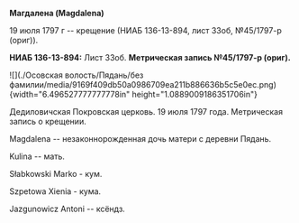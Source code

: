 **Магдалена (Magdalena)**

19 июля 1797 г -- крещение (НИАБ 136-13-894, лист 33об, №45/1797-р
(ориг)).

**НИАБ 136-13-894:** Лист 33об. **Метрическая запись №45/1797-р
(ориг).**

![](./Осовская волость/Пядань/без фамилии/media/9169f409db50a0986709ea211b886636b5c5e0ec.png){width="6.496527777777778in"
height="1.0889009186351706in"}

Дедиловичская Покровская церковь. 19 июля 1797 года. Метрическая запись
о крещении.

Magdalena -- незаконнорожденная дочь матери с деревни Пядaнь.

Kulina -- мать.

Słabkowski Marko - кум.

Szpetowa Xienia - кума.

Jazgunowicz Antoni -- ксёндз.
